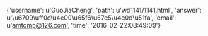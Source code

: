 {'username': u'GuoJiaCheng', 'path': u'wd1141/1141.html', 'answer': u'\u6709\uff0c\u4e00\u65f6\u67e5\u4e0d\u51fa', 'email': u'amtcmp@126.com', 'time': '2016-02-22:08:49:09'}